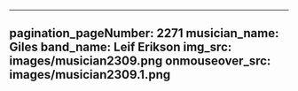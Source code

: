 ------
pagination_pageNumber: 2271
musician_name: Giles
band_name: Leif Erikson
img_src: images/musician2309.png
onmouseover_src: images/musician2309.1.png
------